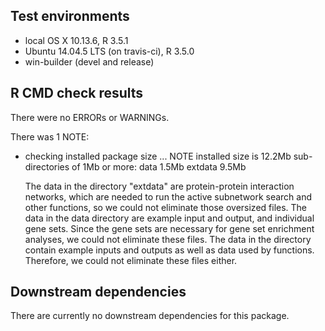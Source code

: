 ## Test environments
* local OS X 10.13.6, R 3.5.1
* Ubuntu 14.04.5 LTS (on travis-ci), R 3.5.0
* win-builder (devel and release)

## R CMD check results
There were no ERRORs or WARNINGs. 

There was 1 NOTE:
* checking installed package size ... NOTE
  installed size is 12.2Mb
  sub-directories of 1Mb or more:
    data      1.5Mb
    extdata   9.5Mb

  The data in the directory "extdata" are protein-protein interaction networks, which are needed to run the active subnetwork search and other functions, so we could not eliminate those oversized files. The data in the data directory are example input and output, and individual gene sets. Since the gene sets are necessary for gene set enrichment analyses, we could not eliminate these files. The data in the directory contain example inputs and outputs as well as data used by functions. Therefore, we could not eliminate these files either.

## Downstream dependencies
There are currently no downstream dependencies for this package.